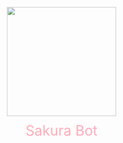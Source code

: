 <p align='center'>
    <a herf='https://sakura.yuzuai.xyz/'>
        <img src='https://sakura.yuzuai.xyz/images/logo.png' width='250px' height='250px' akt='Sakura Bot'>
    </a>
</p>

<div align='center'>

<font color='#ffaab8' size=6>Sakura Bot</font>

</div>